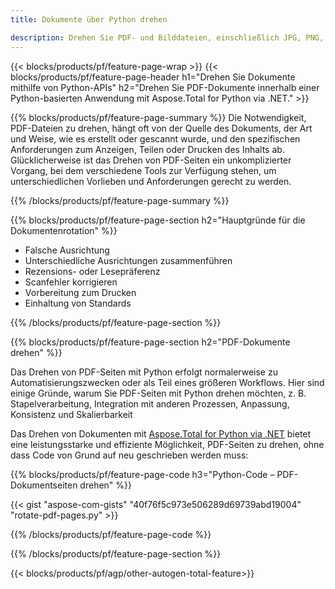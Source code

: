 ```yaml
---
title: Dokumente über Python drehen 

description: Drehen Sie PDF- und Bilddateien, einschließlich JPG, PNG, BMP, GIF, TIFF, SVG, über Ihre Python-Anwendung.
---
```


{{< blocks/products/pf/feature-page-wrap >}}
{{< blocks/products/pf/feature-page-header h1="Drehen Sie Dokumente mithilfe von Python-APIs" h2="Drehen Sie PDF-Dokumente innerhalb einer Python-basierten Anwendung mit Aspose.Total for Python via .NET." >}}

{{% blocks/products/pf/feature-page-summary %}}
Die Notwendigkeit, PDF-Dateien zu drehen, hängt oft von der Quelle des Dokuments, der Art und Weise, wie es erstellt oder gescannt wurde, und den spezifischen Anforderungen zum Anzeigen, Teilen oder Drucken des Inhalts ab. Glücklicherweise ist das Drehen von PDF-Seiten ein unkomplizierter Vorgang, bei dem verschiedene Tools zur Verfügung stehen, um unterschiedlichen Vorlieben und Anforderungen gerecht zu werden. 

{{% /blocks/products/pf/feature-page-summary  %}}

{{% blocks/products/pf/feature-page-section  h2="Hauptgründe für die Dokumentenrotation" %}}

- Falsche Ausrichtung 
- Unterschiedliche Ausrichtungen zusammenführen 
- Rezensions- oder Lesepräferenz 
- Scanfehler korrigieren 
- Vorbereitung zum Drucken
- Einhaltung von Standards 

{{% /blocks/products/pf/feature-page-section %}}

{{% blocks/products/pf/feature-page-section  h2="PDF-Dokumente drehen" %}}

Das Drehen von PDF-Seiten mit Python erfolgt normalerweise zu Automatisierungszwecken oder als Teil eines größeren Workflows. Hier sind einige Gründe, warum Sie PDF-Seiten mit Python drehen möchten, z. B. Stapelverarbeitung, Integration mit anderen Prozessen, Anpassung, Konsistenz und Skalierbarkeit  <br />

Das Drehen von Dokumenten mit [Aspose.Total for Python via .NET](https://products.aspose.com/total/python-net/) bietet eine leistungsstarke und effiziente Möglichkeit, PDF-Seiten zu drehen, ohne dass Code von Grund auf neu geschrieben werden muss:

{{% blocks/products/pf/feature-page-code h3="Python-Code – PDF-Dokumentseiten drehen" %}}

{{< gist "aspose-com-gists" "40f76f5c973e506289d69739abd19004" "rotate-pdf-pages.py" >}}

{{% /blocks/products/pf/feature-page-code  %}}

{{% /blocks/products/pf/feature-page-section %}}

{{< blocks/products/pf/agp/other-autogen-total-feature>}}